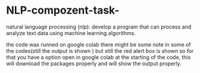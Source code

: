 # NLP-compozent-task-
natural language processing (nlp): develop a program that can process and analyze text data using machine learning algorithms. 

the code was runned on google colab there might be some note in some of the codes(still the output is shown ) but still the  red alert box is shown so for that you have a option open in google colab at the starting of the code, this will download the packages properly and will show the output properly.
